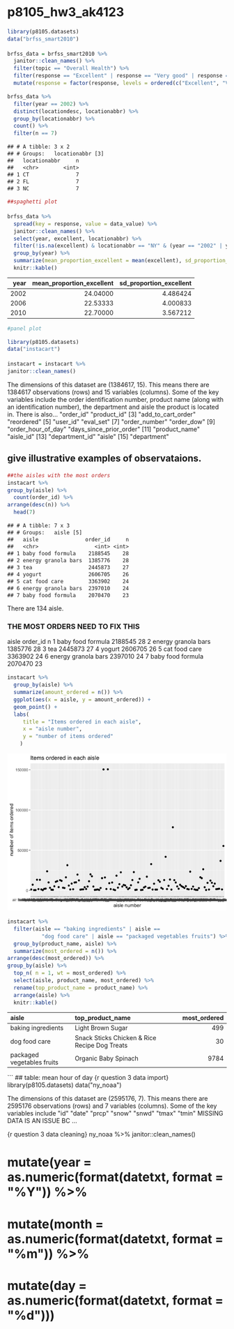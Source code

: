 p8105\_hw3\_ak4123
================

``` r
library(p8105.datasets)
data("brfss_smart2010")

brfss_data = brfss_smart2010 %>% 
  janitor::clean_names() %>% 
  filter(topic == "Overall Health") %>% 
  filter(response == "Excellent" | response == "Very good" | response == "Good" | response == "Fair" | response == "Poor") %>% 
  mutate(response = factor(response, levels = ordered(c("Excellent", "Very good", "Good", "Fair", "Poor"))))
```

``` r
brfss_data %>%
  filter(year == 2002) %>% 
  distinct(locationdesc, locationabbr) %>%
  group_by(locationabbr) %>% 
  count() %>% 
  filter(n == 7)
```

    ## # A tibble: 3 x 2
    ## # Groups:   locationabbr [3]
    ##   locationabbr     n
    ##   <chr>        <int>
    ## 1 CT               7
    ## 2 FL               7
    ## 3 NC               7

``` r
##spaghetti plot

brfss_data %>%
  spread(key = response, value = data_value) %>%
  janitor::clean_names() %>% 
  select(year, excellent, locationabbr) %>% 
  filter(!is.na(excellent) & locationabbr == "NY" & (year == "2002" | year == "2006" | year == "2010")) %>%
  group_by(year) %>% 
  summarize(mean_proportion_excellent = mean(excellent), sd_proportion_excellent = sd(excellent)) %>% 
  knitr::kable()
```

|  year|  mean\_proportion\_excellent|  sd\_proportion\_excellent|
|-----:|----------------------------:|--------------------------:|
|  2002|                     24.04000|                   4.486424|
|  2006|                     22.53333|                   4.000833|
|  2010|                     22.70000|                   3.567212|

``` r
#panel plot
```

``` r
library(p8105.datasets)
data("instacart")

instacart = instacart %>% 
janitor::clean_names()
```

The dimensions of this dataset are (1384617, 15). This means there are 1384617 observations (rows) and 15 variables (columns). Some of the key variables include the order identification number, product name (along with an identification number), the department and aisle the product is located in. There is also... "order\_id" "product\_id"
\[3\] "add\_to\_cart\_order" "reordered"
\[5\] "user\_id" "eval\_set"
\[7\] "order\_number" "order\_dow"
\[9\] "order\_hour\_of\_day" "days\_since\_prior\_order" \[11\] "product\_name" "aisle\_id"
\[13\] "department\_id" "aisle"
\[15\] "department"

give illustrative examples of observataions.
--------------------------------------------

``` r
##the aisles with the most orders
instacart %>% 
group_by(aisle) %>% 
  count(order_id) %>% 
arrange(desc(n)) %>% 
  head(7)
```

    ## # A tibble: 7 x 3
    ## # Groups:   aisle [5]
    ##   aisle               order_id     n
    ##   <chr>                  <int> <int>
    ## 1 baby food formula    2188545    28
    ## 2 energy granola bars  1385776    28
    ## 3 tea                  2445873    27
    ## 4 yogurt               2606705    26
    ## 5 cat food care        3363902    24
    ## 6 energy granola bars  2397010    24
    ## 7 baby food formula    2070470    23

There are 134 aisle.

### THE MOST ORDERS NEED TO FIX THIS

aisle order\_id n <chr> <int> <int> 1 baby food formula 2188545 28 2 energy granola bars 1385776 28 3 tea 2445873 27 4 yogurt 2606705 26 5 cat food care 3363902 24 6 energy granola bars 2397010 24 7 baby food formula 2070470 23

``` r
instacart %>% 
  group_by(aisle) %>% 
  summarize(amount_ordered = n()) %>% 
  ggplot(aes(x = aisle, y = amount_ordered)) + 
  geom_point() +
  labs(
     title = "Items ordered in each aisle",
     x = "aisle number",
     y = "number of items ordered"
    )
```

![](p8105_hw3_ak4123_files/figure-markdown_github/question%202%20plots-1.png)

``` r
instacart %>% 
  filter(aisle == "baking ingredients" | aisle == 
           "dog food care" | aisle == "packaged vegetables fruits") %>% 
  group_by(product_name, aisle) %>% 
  summarize(most_ordered = n()) %>% 
arrange(desc(most_ordered)) %>% 
group_by(aisle) %>% 
  top_n( n = 1, wt = most_ordered) %>% 
  select(aisle, product_name, most_ordered) %>% 
  rename(top_product_name = product_name) %>% 
  arrange(aisle) %>% 
  knitr::kable()
```

| aisle                      | top\_product\_name                            |  most\_ordered|
|:---------------------------|:----------------------------------------------|--------------:|
| baking ingredients         | Light Brown Sugar                             |            499|
| dog food care              | Snack Sticks Chicken & Rice Recipe Dog Treats |             30|
| packaged vegetables fruits | Organic Baby Spinach                          |           9784|

\`\`\` \#\# table: mean hour of day {r question 3 data import} library(p8105.datasets) data("ny\_noaa")

The dimensions of this dataset are (2595176, 7). This means there are 2595176 observations (rows) and 7 variables (columns). Some of the key variables include "id" "date" "prcp" "snow" "snwd" "tmax" "tmin" MISSING DATA IS AN ISSUE BC ...

{r question 3 data cleaning} ny\_noaa %&gt;% janitor::clean\_names()

mutate(year = as.numeric(format(datetxt, format = "%Y")) %&gt;%
===============================================================

mutate(month = as.numeric(format(datetxt, format = "%m")) %&gt;%
================================================================

mutate(day = as.numeric(format(datetxt, format = "%d")))
========================================================
